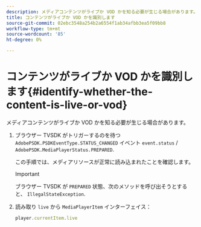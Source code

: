 ```yaml
---
description: メディアコンテンツがライブか VOD かを知る必要が生じる場合があります。
title: コンテンツがライブか VOD かを識別します
source-git-commit: 02ebc3548a254b2a6554f1ab34afbb3ea5f09bb8
workflow-type: tm+mt
source-wordcount: '85'
ht-degree: 0%

---
```


# コンテンツがライブか VOD かを識別します{#identify-whether-the-content-is-live-or-vod}

メディアコンテンツがライブか VOD かを知る必要が生じる場合があります。

1. ブラウザー TVSDK がトリガーするのを待つ `AdobePSDK.PSDKEventType.STATUS_CHANGED` イベント `event.status` / `AdobePSDK.MediaPlayerStatus.PREPARED`.

   この手順では、メディアリソースが正常に読み込まれたことを確認します。

   >[!IMPORTANT]
   >
   >ブラウザー TVSDK が `PREPARED` 状態、次のメソッドを呼び出そうとすると、 `IllegalStateException`.

1. 読み取り `live` から `MediaPlayerItem` インターフェイス：

   ```js
   player.currentItem.live
   ```
